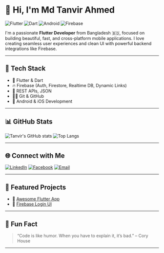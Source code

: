 # 👋 Hi, I'm Md Tanvir Ahmed

![Flutter](https://img.shields.io/badge/Flutter-02569B?style=for-the-badge&logo=flutter&logoColor=white)
![Dart](https://img.shields.io/badge/Dart-0175C2?style=for-the-badge&logo=dart&logoColor=white)
![Android](https://img.shields.io/badge/Android-3DDC84?style=for-the-badge&logo=android&logoColor=white)
![Firebase](https://img.shields.io/badge/Firebase-FFCA28?style=for-the-badge&logo=firebase&logoColor=black)

I'm a passionate **Flutter Developer** from Bangladesh 🇧🇩, focused on building beautiful, fast, and cross-platform mobile applications. I love creating seamless user experiences and clean UI with powerful backend integrations like Firebase.

---

## 🔧 Tech Stack

- 💙 Flutter & Dart
- 🔥 Firebase (Auth, Firestore, Realtime DB, Dynamic Links)
- 🧩 REST APIs, JSON
- 🧑‍💻 Git & GitHub
- 📱 Android & iOS Development

---

## 📊 GitHub Stats

![Tanvir's GitHub stats](https://github-readme-stats.vercel.app/api?username=TanvirLogic&show_icons=true&theme=radical)
![Top Langs](https://github-readme-stats.vercel.app/api/top-langs/?username=TanvirLogic&layout=compact&theme=radical)

---

## 🌐 Connect with Me

[![LinkedIn](https://img.shields.io/badge/LinkedIn-0077B5?style=flat&logo=linkedin&logoColor=white)](https://linkedin.com/in/your-profile)
[![Facebook](https://img.shields.io/badge/Facebook-1877F2?style=flat&logo=facebook&logoColor=white)](https://facebook.com/your-profile)
[![Email](https://img.shields.io/badge/Email-D14836?style=flat&logo=gmail&logoColor=white)](mailto:your-email@example.com)

---

## 📁 Featured Projects

- 🔹 [Awesome Flutter App](https://github.com/TanvirLogic/awesome-flutter-app)
- 🔹 [Firebase Login UI](https://github.com/TanvirLogic/firebase-login-flutter)

---

## 🧠 Fun Fact

> “Code is like humor. When you have to explain it, it’s bad.” – Cory House

---
